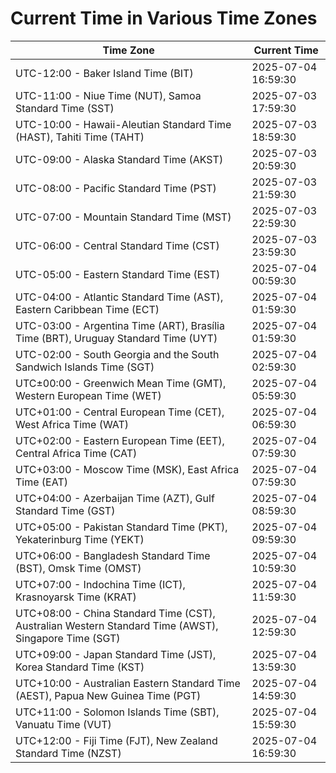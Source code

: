 # Current Time in Various Time Zones

| Time Zone | Current Time |
|-----------|--------------|
| UTC-12:00 - Baker Island Time (BIT) | 2025-07-04 16:59:30 |
| UTC-11:00 - Niue Time (NUT), Samoa Standard Time (SST) | 2025-07-03 17:59:30 |
| UTC-10:00 - Hawaii-Aleutian Standard Time (HAST), Tahiti Time (TAHT) | 2025-07-03 18:59:30 |
| UTC-09:00 - Alaska Standard Time (AKST) | 2025-07-03 20:59:30 |
| UTC-08:00 - Pacific Standard Time (PST) | 2025-07-03 21:59:30 |
| UTC-07:00 - Mountain Standard Time (MST) | 2025-07-03 22:59:30 |
| UTC-06:00 - Central Standard Time (CST) | 2025-07-03 23:59:30 |
| UTC-05:00 - Eastern Standard Time (EST) | 2025-07-04 00:59:30 |
| UTC-04:00 - Atlantic Standard Time (AST), Eastern Caribbean Time (ECT) | 2025-07-04 01:59:30 |
| UTC-03:00 - Argentina Time (ART), Brasília Time (BRT), Uruguay Standard Time (UYT) | 2025-07-04 01:59:30 |
| UTC-02:00 - South Georgia and the South Sandwich Islands Time (SGT) | 2025-07-04 02:59:30 |
| UTC±00:00 - Greenwich Mean Time (GMT), Western European Time (WET) | 2025-07-04 05:59:30 |
| UTC+01:00 - Central European Time (CET), West Africa Time (WAT) | 2025-07-04 06:59:30 |
| UTC+02:00 - Eastern European Time (EET), Central Africa Time (CAT) | 2025-07-04 07:59:30 |
| UTC+03:00 - Moscow Time (MSK), East Africa Time (EAT) | 2025-07-04 07:59:30 |
| UTC+04:00 - Azerbaijan Time (AZT), Gulf Standard Time (GST) | 2025-07-04 08:59:30 |
| UTC+05:00 - Pakistan Standard Time (PKT), Yekaterinburg Time (YEKT) | 2025-07-04 09:59:30 |
| UTC+06:00 - Bangladesh Standard Time (BST), Omsk Time (OMST) | 2025-07-04 10:59:30 |
| UTC+07:00 - Indochina Time (ICT), Krasnoyarsk Time (KRAT) | 2025-07-04 11:59:30 |
| UTC+08:00 - China Standard Time (CST), Australian Western Standard Time (AWST), Singapore Time (SGT) | 2025-07-04 12:59:30 |
| UTC+09:00 - Japan Standard Time (JST), Korea Standard Time (KST) | 2025-07-04 13:59:30 |
| UTC+10:00 - Australian Eastern Standard Time (AEST), Papua New Guinea Time (PGT) | 2025-07-04 14:59:30 |
| UTC+11:00 - Solomon Islands Time (SBT), Vanuatu Time (VUT) | 2025-07-04 15:59:30 |
| UTC+12:00 - Fiji Time (FJT), New Zealand Standard Time (NZST) | 2025-07-04 16:59:30 |
